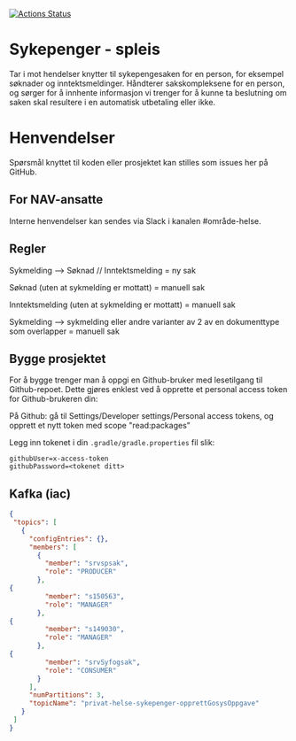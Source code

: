 [![Actions Status](https://github.com/navikt/helse-spleis/workflows/Bygg%20og%20deploy/badge.svg)](https://github.com/navikt/helse-spleis/actions)

# Sykepenger - spleis

Tar i mot hendelser knytter til sykepengesaken for en person, for eksempel søknader og inntektsmeldinger.
Håndterer sakskompleksene for en person, og sørger for å innhente informasjon vi trenger for å kunne ta beslutning om 
saken skal resultere i en automatisk utbetaling eller ikke.

# Henvendelser

Spørsmål knyttet til koden eller prosjektet kan stilles som issues her på GitHub.

## For NAV-ansatte

Interne henvendelser kan sendes via Slack i kanalen #område-helse.

## Regler

Sykmelding --> Søknad // Inntektsmelding = ny sak

Søknad (uten at sykmelding er mottatt) = manuell sak  

Inntektsmelding (uten at sykmelding er mottatt) = manuell sak

Sykmelding --> sykmelding eller andre varianter av 2 av en dokumenttype som overlapper = manuell sak

## Bygge prosjektet
For å bygge trenger man å oppgi en Github-bruker med lesetilgang til Github-repoet.
Dette gjøres enklest ved å opprette et personal access token for Github-brukeren din: 

På Github: gå til Settings/Developer settings/Personal access tokens,
og opprett et nytt token med scope "read:packages"

Legg inn tokenet i din `.gradle/gradle.properties` fil slik:

```
githubUser=x-access-token
githubPassword=<tokenet ditt>
```

## Kafka (iac)

```json
{
 "topics": [
   {
     "configEntries": {},
     "members": [
       {
         "member": "srvspsak",
         "role": "PRODUCER"
       },
{
         "member": "s150563",
         "role": "MANAGER"
       },
{
         "member": "s149030",
         "role": "MANAGER"
       },
{
         "member": "srvSyfogsak",
         "role": "CONSUMER"
       }
     ],
     "numPartitions": 3,
     "topicName": "privat-helse-sykepenger-opprettGosysOppgave"
   }
 ]
}
```

